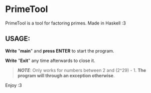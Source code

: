 # PrimeTool
PrimeTool is a tool for factoring primes. Made in Haskell :3


## USAGE:
**Write** "**main**" and **press ENTER** to start the program.

**Write** "**Exit**" any time afterwards to close it.

> ***NOTE***: Only works for numbers between 2 and (2^29) - 1. **The program will through an exception otherwise**.

Enjoy :3
